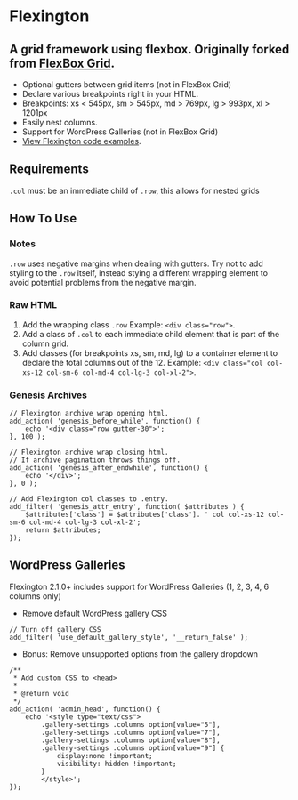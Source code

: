 # Flexington

## A grid framework using flexbox. Originally forked from [FlexBox Grid](http://flexboxgrid.com/).
* Optional gutters between grid items (not in FlexBox Grid)
* Declare various breakpoints right in your HTML.
* Breakpoints: xs < 545px, sm > 545px, md > 769px, lg > 993px, xl > 1201px
* Easily nest columns.
* Support for WordPress Galleries (not in FlexBox Grid)
* [View Flexington code examples](http://baselinestarter.com/flexington/).

## Requirements
`.col` must be an immediate child of `.row`, this allows for nested grids

## How To Use
### Notes
`.row` uses negative margins when dealing with gutters. Try not to add styling to the `.row` itself, instead stying a different wrapping element to avoid potential problems from the negative margin.

### Raw HTML
1. Add the wrapping class `.row`
Example: `<div class="row">`.
1. Add a class of `.col` to each immediate child element that is part of the column grid.
1. Add classes (for breakpoints xs, sm, md, lg) to a container element to declare the total columns out of the 12.
Example: `<div class="col col-xs-12 col-sm-6 col-md-4 col-lg-3 col-xl-2">`.

### Genesis Archives
```
// Flexington archive wrap opening html.
add_action( 'genesis_before_while', function() {
	echo '<div class="row gutter-30">';
}, 100 );

// Flexington archive wrap closing html.
// If archive pagination throws things off.
add_action( 'genesis_after_endwhile', function() {
	echo '</div>';
}, 0 );

// Add Flexington col classes to .entry.
add_filter( 'genesis_attr_entry', function( $attributes ) {
	$attributes['class'] = $attributes['class']. ' col col-xs-12 col-sm-6 col-md-4 col-lg-3 col-xl-2';
	return $attributes;
});
```

## WordPress Galleries
Flexington 2.1.0+ includes support for WordPress Galleries (1, 2, 3, 4, 6 columns only)
* Remove default WordPress gallery CSS
```
// Turn off gallery CSS
add_filter( 'use_default_gallery_style', '__return_false' );
```
* Bonus: Remove unsupported options from the gallery dropdown
```
/**
 * Add custom CSS to <head>
 *
 * @return void
 */
add_action( 'admin_head', function() {
	echo '<style type="text/css">
		.gallery-settings .columns option[value="5"],
		.gallery-settings .columns option[value="7"],
		.gallery-settings .columns option[value="8"],
		.gallery-settings .columns option[value="9"] {
			display:none !important;
			visibility: hidden !important;
		}
		</style>';
});
```
